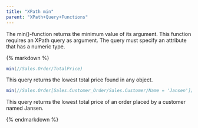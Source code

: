 ```yaml
---
title: "XPath min"
parent: "XPath+Query+Functions"
---
```



The min()-function returns the minimum value of its argument.
This function requires an XPath query as argument. The query must specify an attribute that has a numeric type.

<div class="alert alert-info">{% markdown %}

```java
min(//Sales.Order/TotalPrice)
```

This query returns the lowest total price found in any object.

```java
min(//Sales.Order[Sales.Customer_Order/Sales.Customer/Name = 'Jansen']/TotalPrice)
```

This query returns the lowest total price of an order placed by a customer named Jansen.

{% endmarkdown %}</div>
